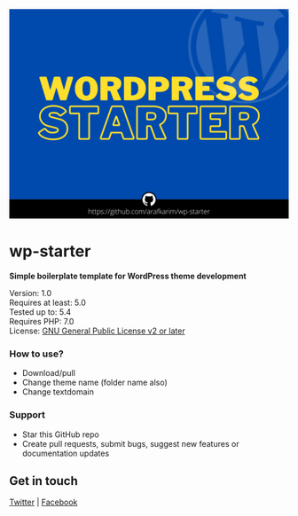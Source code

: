 <img src="https://raw.githubusercontent.com/arafkarim/wp-starter/master/screenshot.png">

# wp-starter
<b>Simple boilerplate template for WordPress theme development</b>

Version: 1.0 <br/>
Requires at least: 5.0 <br/>
Tested up to: 5.4 <br/>
Requires PHP: 7.0 <br/>
License: <a href="http://www.gnu.org/licenses/gpl-2.0.html">GNU General Public License v2 or later</a> 

### How to use?
 - Download/pull 
 - Change theme name (folder name also)
 - Change textdomain 

### Support
 - Star this GitHub repo<br/>
 - Create pull requests, submit bugs, suggest new features or documentation updates

## Get in touch
[Twitter](https://twitter.com/arafkarim) | [Facebook](https://www.facebook.com/araf360)
